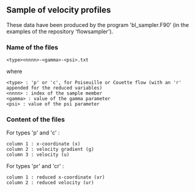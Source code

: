 ## Sample of velocity profiles

These data have been produced by the program 'bl_sampler.F90' 
(in the examples of the repository 'flowsampler').

### Name of the files

```
<type><nnnn>-<gamma>-<psi>.txt
```

where

```
<type> : 'p' or 'c', for Poiseuille or Couette flow (with an 'r' appended for the reduced variables)
<nnnn> : index of the sample member
<gamma> : value of the gamma parameter
<psi> : value of the psi parameter
```

### Content of the files

For types 'p' and 'c' :

```
column 1 : x-coordinate (x)
column 2 : velocity gradient (g)
column 3 : velocity (u)
```

For types 'pr' and 'cr' :

```
column 1 : reduced x-coordinate (xr)
column 2 : reduced velocity (ur)
```

